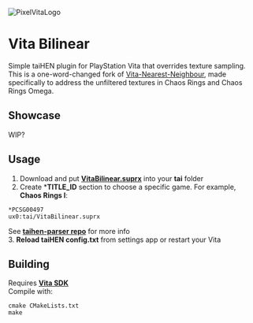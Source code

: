 ![PixelVitaLogo](https://user-images.githubusercontent.com/20092823/113035584-09c89c80-919c-11eb-9a82-a0cc51e6c6f0.png)

# Vita Bilinear
Simple taiHEN plugin for PlayStation Vita that overrides texture sampling.   
This is a one-word-changed fork of [Vita-Nearest-Neighbour](https://github.com/MuxaJlbl4/Vita-Nearest-Neighbour), made specifically to address the unfiltered textures in Chaos Rings and Chaos Rings Omega.

## Showcase
WIP?

## Usage
1. Download and put **[VitaBilinear.suprx](https://github.com/swosho/Vita-Bilinear/releases)** into your **tai** folder  
2. Create ***TITLE_ID** section to choose a specific game. For example, **Chaos Rings I**:
```
*PCSG00497
ux0:tai/VitaBilinear.suprx
```
See **[taihen-parser repo](https://github.com/DaveeFTW/taihen-parser)** for more info  
3. **Reload taiHEN config.txt** from settings app or restart your Vita  

## Building
Requires **[Vita SDK](https://vitasdk.org)**  
Compile with:

```
cmake CMakeLists.txt  
make
```
